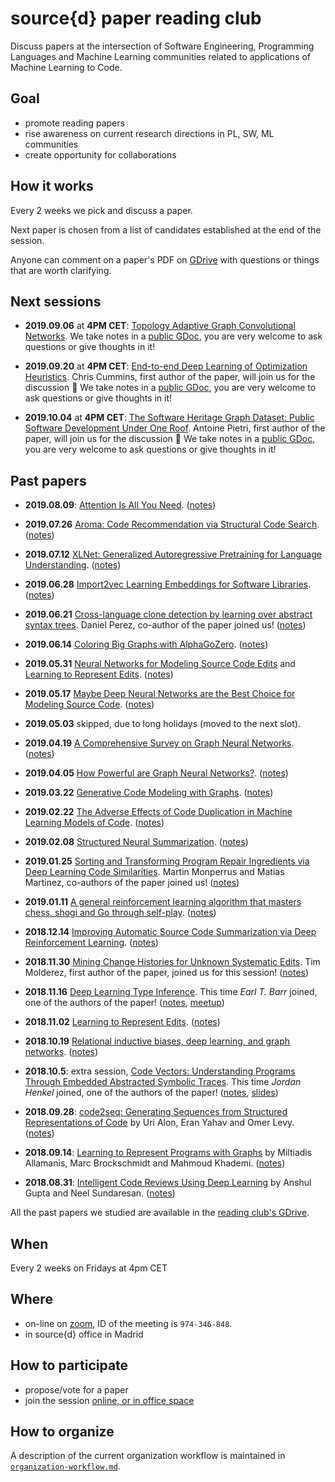 # source{d} paper reading club

Discuss papers at the intersection of Software Engineering, Programming Languages and Machine
Learning communities related to applications of Machine Learning to Code.


## Goal

- promote reading papers
- rise awareness on current research directions in PL, SW, ML communities
- create opportunity for collaborations


## How it works

Every 2 weeks we pick and discuss a paper.

Next paper is chosen from a list of candidates established at the end of the session.

Anyone can comment on a paper's PDF on [GDrive][GDrive] with questions or things that are worth
clarifying.


## Next sessions

- __2019.09.06__ at __4PM CET__: [Topology Adaptive Graph Convolutional Networks](https://drive.google.com/file/d/13IctkSdeUvfvfdpNPzryzbq4646GFwsM/view). We take notes in a [public GDoc](https://docs.google.com/document/d/1ZkNr9Ah2DCPZWSTBUYmWaAtTrsywUXdao_VVP5vGo3Y/edit), you are very welcome to ask questions or give thoughts in it!

- __2019.09.20__ at __4PM CET__: [End-to-end Deep Learning of Optimization Heuristics](https://drive.google.com/open?id=1GICPdSQdUK1kd4n7_G38k4qqqLZv2GLn). Chris Cummins, first author of the paper, will join us for the discussion :tada: We take notes in a [public GDoc](https://docs.google.com/document/d/1bejKpsc2YomXA1R7Jc1gFD_2qcDyX5HVedmBDPkyjqc/edit), you are very welcome to ask questions or give thoughts in it!

- __2019.10.04__ at __4PM CET__: [The Software Heritage Graph Dataset: Public Software Development Under One Roof](https://drive.google.com/open?id=1Oh9o39aZQjM29JVyvMwxg6ANQ4-MIvIB). Antoine Pietri, first author of the paper, will join us for the discussion :tada: We take notes in a [public GDoc](https://docs.google.com/document/d/1rRKsDVoPB2AhD-D4rfmozewV985lUB_BZXPvS2MPn0w/edit?usp=sharing), you are very welcome to ask questions or give thoughts in it!


## Past papers

- __2019.08.09__: [Attention Is All You Need](https://drive.google.com/open?id=1ES0lTYFM60kan4P_9bpeZHkPjrlSG4jl). ([notes](https://docs.google.com/document/d/1c_sVnUNnZa7jAClRKB1S605cuTUO4I7gTM_EOzBUjB0/edit))

- __2019.07.26__ [Aroma: Code Recommendation via Structural Code Search](https://drive.google.com/file/d/1dm5OJFq1j3l-mh4yEzfT163AWiCjosYV/view). ([notes](https://docs.google.com/document/d/1hPPajyOWwstWOezko59IWT13k_UDFPDeSUjlnkECwZQ/edit))

- __2019.07.12__ [XLNet: Generalized Autoregressive Pretraining for Language Understanding](https://drive.google.com/file/d/1eX3PlQO3YOeL0Jvrvd4JNmhoDuOoRz5m/view). ([notes](https://docs.google.com/document/d/1djU2TvnuKx-lPmFGSye1gkMGtDVDBNW9gDbE811DELk/edit))

- __2019.06.28__ [Import2vec  Learning Embeddings for Software Libraries](https://drive.google.com/file/d/1-5VpkX8xo6x6peeccsxD0AgSxx9i2FYv/view?usp=sharing). ([notes](https://docs.google.com/document/d/1RHTdZi492x1RfHWYq7ATsyJVzGwfKlOD3RfJquV90Rc/edit?usp=sharing))

- __2019.06.21__ [Cross-language clone detection by learning over abstract syntax trees](https://drive.google.com/open?id=1kMEdi1X3veFZp5XuAsa7rIIlLHcP6lSd). Daniel Perez, co-author of the paper joined us! ([notes](https://docs.google.com/document/d/14Nnl0AflmWKfqYeF7c-LA9DB63FzK3Z_vL2x080OHrg/edit))

- __2019.06.14__ [Coloring Big Graphs with AlphaGoZero](https://drive.google.com/file/d/1thJ-NRf47Jo4-z1ThtfbaVFfOrQt3G1i/view). ([notes](https://docs.google.com/document/d/1HjvcyNFCHPlVYCAC21oTMLM1VAfkyozDsoESqB5SOUE/edit))

- __2019.05.31__ [Neural Networks for Modeling Source Code Edits](https://drive.google.com/open?id=1b2VOAHhCXBVbT75weBDpAIKAPfufUVJb) and [Learning to Represent Edits](https://drive.google.com/open?id=1hUcDD2NzCf2Om39sHiTSiyDgRxwHyh1s). ([notes](https://docs.google.com/document/d/1xKzYKY38X-aQh-BFFNXMmb0hD8M9zEqpp10ishV1-Hw/edit))

- __2019.05.17__ [Maybe Deep Neural Networks are the Best Choice for Modeling Source Code](https://drive.google.com/file/d/1ZGS9WCme9UJ8TsH5lYrqHrqvPainrO5Q/view?usp=sharing). ([notes](https://docs.google.com/document/d/1lqn7yYg5pLzaq35v5nJsJX5BsDYxkX-eWqF2KMFJ5Uw/edit?usp=sharing))

- __2019.05.03__ skipped, due to long holidays (moved to the next slot).

- __2019.04.19__ [A Comprehensive Survey on Graph Neural Networks](https://drive.google.com/open?id=1hZ-NM8B-Z4RoiDhoWxOlpj5FVwcRq6tF). ([notes](https://docs.google.com/document/d/1p6pA88njm8OMKcKulsv_mihuzVdsuwtrjMcko97IqNw/edit))

- __2019.04.05__ [How Powerful are Graph Neural Networks?](https://drive.google.com/open?id=1hAWPOVdEWYU3pmb5DJfFRE3Fkah-Z6Hn). ([notes](https://docs.google.com/document/d/1-xEng8w-Zw1sT23Wtxo5etXcEOTsx7q1TYT29nHBkhE/edit))

- __2019.03.22__ [Generative Code Modeling with Graphs](https://drive.google.com/open?id=1SMUy5BEU7v8TltaJI8QoPY69G88I5RzA). ([notes](https://docs.google.com/document/d/1EAERXE2pHhBSj8CgPUQv4p9Luupk1iU17QpehSLiV4I/edit))

- __2019.02.22__ [The Adverse Effects of Code Duplication in Machine Learning Models of Code](https://drive.google.com/file/d/1nbs0MwISrbQENn083DqCu1wu6UMfVSSU/view?usp=sharing). ([notes](https://docs.google.com/document/d/1mqGd1_gT2s8r3bU5GDsQM2nvafdxZnTn6ZkwKdzlZWg/edit?usp=sharing))

- __2019.02.08__ [Structured Neural Summarization](https://drive.google.com/file/d/1DSQDmtQG4uSXdlvKJbsh41HEiJ5cQxdk/view?usp=sharing). ([notes](https://docs.google.com/document/d/17-o6UG5zqvxgFkwLGsXmZO62efcEpRqff53VImpPHTI/edit))


- __2019.01.25__ [Sorting and Transforming Program Repair Ingredients via Deep
  Learning Code Similarities](https://drive.google.com/open?id=1MTXvBeQl6ITmMd11F6kYUg2mNixmBPFE).
  Martin Monperrus and Matias Martinez, co-authors of the paper joined us! ([notes](https://drive.google.com/open?id=19JibDZBemganPKDw5sINMGY5RY1VaWJTgP9VVksB608))

- __2019.01.11__ [A general reinforcement learning algorithm that masters chess, shogi and Go
  through self-play](https://drive.google.com/open?id=1l7AbjYjlsLlKWO7-c9Fhm_9j1z9nqtLK).
  ([notes](https://docs.google.com/document/d/1jDeUUJO7nRWCmyq4JweheKO5mA8KcJ7ueXo2RusiYbE/edit))

- __2018.12.14__ [Improving Automatic Source Code Summarization via Deep Reinforcement
  Learning](https://drive.google.com/open?id=1f8EbbpK7xJn3lYMGqQH_vpz135M40ndY).
  ([notes](https://drive.google.com/open?id=1gLpc1j-W5t90xxjqj7BZvW3DZzbDTpkFXLxv03B6Tp8))

- __2018.11.30__ [Mining Change Histories for Unknown Systematic
  Edits](https://drive.google.com/open?id=1UCX-ayAUB6r8p68vdet4vvVwp9Z_zzpm). Tim Molderez, first
  author of the paper, joined us for this session! ([notes](https://docs.google.com/document/d/1uX7YEA5x7vnfnxuKsXIsh356Ko1gH1H5O36eEF9glmc/edit))

- __2018.11.16__ [Deep Learning Type
  Inference](https://drive.google.com/file/d/1NApPrysETl6cGN_SyrNB8w9cbFvxmQwc/view). This time
  *Earl T. Barr* joined, one of the authors of the paper!
  ([notes](https://docs.google.com/document/d/16llV5O6G8IWkFeBddaVerXOYOrhU8eVoNZy-HI9tUnw/edit),
  [meetup](https://www.meetup.com/MLonCode-Madrid/events/256144491/))

- __2018.11.02__ [Learning to Represent
  Edits](https://drive.google.com/drive/folders/1cAzkDW_sXb49gRZvvhVvXu3Wi_84lQdn).
  ([notes](https://drive.google.com/open?id=19ihAlkuj5I9k1OIAxUDLVOxMtfqPIN2UDYy_NSjcrvU))

- __2018.10.19__ [Relational inductive biases, deep learning, and graph
  networks](https://drive.google.com/file/d/1gAOdA8S2E9YbOP3AEaYkK3hFTB5cVBAw/view).
  ([notes](https://docs.google.com/document/d/1uHNoaL2U00TXfgAWoEOgUzNP8vCW34P1psL01Hc1nNU/edit))

- __2018.10.5__: extra session, [Code Vectors: Understanding Programs Through Embedded Abstracted
  Symbolic Traces](https://drive.google.com/open?id=1NyGQXxF2Ctq21wYcMjFWGyW0mwmDrXkD). This time
  *Jordan Henkel* joined, one of the authors of the paper!
  ([notes](https://docs.google.com/document/d/1TjiRzSivxXDDl79Fq4Bs7Ax3Zz7hciRGPKxKrUHFd6I/edit),
  [slides](https://docs.google.com/presentation/d/14nGDrAHMIYTb2Ca3X3YmxZsgNdbI1NAkERINaTt-Fgg/edit?usp=sharing))

- __2018.09.28__: [code2seq: Generating Sequences from Structured Representations of
  Code](https://drive.google.com/open?id=15Gm3Luz6EafAhhc6P2WIaLclrgkmB7yo) by Uri Alon, Eran Yahav
  and Omer Levy.
  ([notes](https://drive.google.com/open?id=1Qzc4Wy94dF-C1LF0TcBWOoxKJiq0meCtFp26VASSoy4))

- __2018.09.14__: [Learning to Represent Programs with
  Graphs](https://drive.google.com/file/d/1Jap8MNLn538yAglTRtN7W4R6wT5z1h6O/view) by Miltiadis
  Allamanis, Marc Brockschmidt and Mahmoud Khademi.
  ([notes](https://docs.google.com/document/d/1DGBgoPsEYt1-XVP4DcxMcv21NNuej_jlX2F4f4zdlh0/edit))

- __2018.08.31__: [Intelligent Code Reviews Using Deep
  Learning](https://drive.google.com/open?id=1n8N80S4IIsQBo7SLqsEyflaGjK6XN2Gm) by Anshul Gupta and
  Neel Sundaresan.
  ([notes](https://docs.google.com/document/d/1MbCN7qxRF-keT8evb9X6LL7DToM52tDEQgh1UdUyqkY/edit))


All the past papers we studied are available in the [reading club's GDrive][GDrive].

## When

Every 2 weeks on Fridays at 4pm CET


## Where

- on-line on [zoom](https://zoom.us/), ID of the meeting is `974-346-848`.
- in source{d} office in Madrid


## How to participate

- propose/vote for a paper
- join the session [online, or in office space](#where)


## How to organize

A description of the current organization workflow is maintained in
[`organization-workflow.md`](organization-workflow.md).

[GDrive]: https://drive.google.com/open?id=1Xck6Ic2amaZsRxNWOCc7WvgheIBL-hcF
